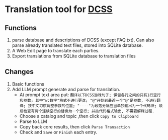 # Translation tool for [DCSS](https://github.com/crawl/crawl)

## Functions
1. parse database and descriptions of DCSS (except FAQ.txt),
Can also parse already translated text files, stored into SQLite database.
2. A Web Edit page to translate each parties.
3. Export translations from SQLite database to translation files

## Changes
1. Basic functions
2. Add LLM prompt generate and parse for translation.
    + At prompt text area put: `翻译以下DCSS游戏句子;
保留各行之间的只有1行空行和参数;
其中"w:数字"格式不进行更改;
"@"开始到最近一个"@"是参数, 不进行翻译;
按中文习惯调整参数的位置;
"----"为段落分隔应当单独输出为一个代码块;
最后检查有两个连续空行的替换为一个空行;
并按代码格式输出, 不需要解释过程.`
    + Choose a catalog and topic ,then click `Copy to Clipboard`
    + Parse to LLM 
    + Copy back core results, then click `Parse Transaction`
    + Check and `Save` or `Finish` each entry.